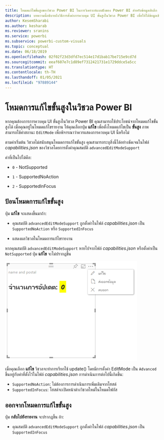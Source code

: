 ```yaml
---
title: โหมดแก้ไขขั้นสูงของวิชวล Power BI ในการวิเคราะห์แบบฝังของ Power BI สำหรับข้อมูลเชิงลึก BI แบบฝังที่ดีขึ้น
description: บทความนี้อธิบายถึงวิธีการตั้งค่าการควบคุม UI ขั้นสูงในวิชวล Power BI เพื่อให้ได้ข้อมูลเชิงลึก BI แบบฝังที่ดีขึ้นโดยใช้การวิเคราะห์แบบฝังตัวของ Power BI
author: KesemSharabi
ms.author: kesharab
ms.reviewer: sranins
ms.service: powerbi
ms.subservice: powerbi-custom-visuals
ms.topic: conceptual
ms.date: 06/18/2019
ms.openlocfilehash: 02f02f23d3dfd7ec514e17d1bab17be715e9cd7d
ms.sourcegitcommit: eeaf607e7c1d89ef7312421731e1729ddce5a5cc
ms.translationtype: HT
ms.contentlocale: th-TH
ms.lasthandoff: 01/05/2021
ms.locfileid: "97889144"
---
```

# <a name="advanced-edit-mode-in-power-bi-visuals"></a>โหมดการแก้ไขขั้นสูงในวิชวล Power BI

หากคุณต้องการการควบคุม UI ขั้นสูงในวิชวล Power BI คุณสามารถใช้ประโยชน์จากโหมดแก้ไขขั้นสูงได้ เมื่อคุณอยู่ในโหมดแก้ไขรายงาน ให้คุณเลือกปุ่ม **แก้ไข** เพื่อตั้งโหมดแก้ไขเป็น **ขั้นสูง** ภาพสามารถใช้ค่าสถานะ `EditMode` เพื่อพิจารณาว่าควรแสดงการควบคุม UI นี้หรือไม่

ตามค่าเริ่มต้น วิชวลไม่สนับสนุนโหมดการแก้ไขขั้นสูง คุณสามารถระบุสิ่งนี้ได้อย่างชัดเจนในไฟล์ *capabilities.json* ของวิชวลโดยการตั้งค่าคุณสมบัติ `advancedEditModeSupport`

ค่าที่เป็นไปได้คือ:

- `0` - NotSupported

- `1` - SupportedNoAction

- `2` - SupportedInFocus

## <a name="enter-advanced-edit-mode"></a>ป้อนโหมดการแก้ไขขั้นสูง

ปุ่ม **แก้ไข** จะแสดงขึ้นมาถ้า:

* คุณสมบัติ `advancedEditModeSupport` ถูกตั้งค่าในไฟล์ *capabilities.json* เป็น `SupportedNoAction` หรือ `SupportedInFocus`

* แสดงผลวิชวลในโหมดการแก้ไขรายงาน

หากคุณสมบัติ `advancedEditModeSupport` หายไปจากไฟล์ *capabilities.json* หรือตั้งค่าเป็น `NotSupported` ปุ่ม **แก้ไข** จะไม่ปรากฏขึ้น

![เข้าสู่โหมดการแก้ไข](media/advanced-edit-mode/edit-mode.png)

เมื่อคุณเลือก **แก้ไข** วิชวลจะทำการเรียกใช้ update() โดยมีการตั้งค่า EditMode เป็น `Advanced` ขึ้นอยู่กับค่าที่ตั้งไว้ในไฟล์ *capabilities.json* การดำเนินการต่อไปนี้เกิดขึ้น:

* `SupportedNoAction`: ไม่ต้องการการดำเนินการเพิ่มเติมจากโฮสต์
* `SupportedInFocus`: โฮสต์จะเปิดหน้าต่างวิชวลใหม่ในโหมดโฟกัส

## <a name="exit-advanced-edit-mode"></a>ออกจากโหมดการแก้ไขขั้นสูง

ปุ่ม **กลับไปยังรายงาน** จะปรากฏขึ้น ถ้า:

* คุณสมบัติ `advancedEditModeSupport` ถูกตั้งค่าในไฟล์ *capabilities.json* เป็น `SupportedInFocus`
